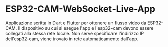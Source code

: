 # ESP32-CAM-WebSocket-Live-App

Applicazione scritta in Dart e Flutter per ottenere un flusso video da ESP32-CAM.
Il dispositivo su cui si esegue l'app e l'esp32-cam devono essere collegati alla stessa rete locale.
Non serve specificare l'indirizzo IP dell'esp32-cam, viene trovato in rete automaticamente dall'app.
